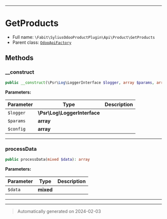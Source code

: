 ***

# GetProducts





* Full name: `\Fabit\SyliusOdooProductPlugin\Api\Product\GetProducts`
* Parent class: [`OdooApiFactory`](../../../SyliusOdooCorePlugin/OdooApiFactory.md)




## Methods


### __construct



```php
public __construct(\Psr\Log\LoggerInterface $logger, array $params, array $config = []): mixed
```








**Parameters:**

| Parameter | Type | Description |
|-----------|------|-------------|
| `$logger` | **\Psr\Log\LoggerInterface** |  |
| `$params` | **array** |  |
| `$config` | **array** |  |





***

### processData



```php
public processData(mixed $data): array
```








**Parameters:**

| Parameter | Type | Description |
|-----------|------|-------------|
| `$data` | **mixed** |  |





***


***
> Automatically generated on 2024-02-03
